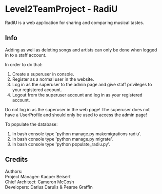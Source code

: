 # Level2TeamProject - RadiU

RadiU is a web application for sharing and comparing musical tastes.

## Info

Adding as well as deleting songs and artists can only be done when logged in to a staff account.

In order to do that:
1) Create a superuser in console.
2) Register as a normal user in the website.
3) Log in as the superuser to the admin page and give staff privileges to your registered account.
4) Logout from the superuser account and log in as your registered account.

Do not log in as the superuser in the web page! The superuser does not have a UserProfile and should only be used to access the admin page!

To populate the database:
1) In bash console type 'python manage.py makemigrations radiu'.
2) In bash console type 'python manage.py migrate'.
3) In bash console type 'python populate_radiu.py'.

## Credits

Authors:  
Project Manager: Kacper Beisert  
Chief Architect: Cameron McCosh  
Developers: Darius Darulis & Pearse Graffin
